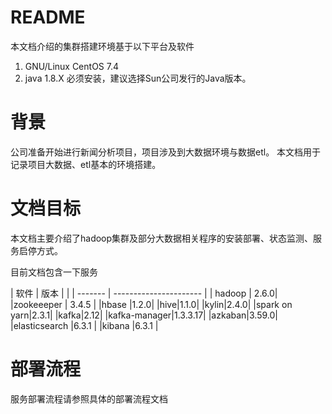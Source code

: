 # README


本文档介绍的集群搭建环境基于以下平台及软件

1. GNU/Linux  CentOS 7.4
2. java 1.8.X 必须安装，建议选择Sun公司发行的Java版本。

# 背景

公司准备开始进行新闻分析项目，项目涉及到大数据环境与数据etl。
本文档用于记录项目大数据、etl基本的环境搭建。

# 文档目标

本文档主要介绍了hadoop集群及部分大数据相关程序的安装部署、状态监测、服务启停方式。

目前文档包含一下服务

| 软件     | 版本                   |                                                                                                                      |
| ------- | ---------------------- | 
| hadoop | 2.6.0| 
|zookeeeper | 3.4.5 |
|hbase  |1.2.0|
|hive|1.1.0|
|kylin|2.4.0|
|spark on yarn|2.3.1|
|kafka|2.12|
|kafka-manager|1.3.3.17|
|azkaban|3.59.0|
|elasticsearch |6.3.1 | 
|kibana |6.3.1 | 

# 部署流程

服务部署流程请参照具体的部署流程文档

